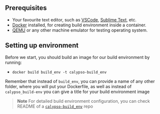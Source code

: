 

## Prerequisites
- Your favourite text editor, such as [VSCode](https://code.visualstudio.com/), [Sublime Text](https://www.sublimetext.com/), etc.
- [Docker](https://www.docker.com/) installed, for creating build environment inside a container.
- [QEMU](https://www.qemu.org/) or any other machine emulator for testing operating system.

## Setting up environment
Before we start, you should build an image for our build environment by running:
- `docker build build_env -t calypso-build_env`

Remember that instead of `build_env`, you can provide a name of any other folder, where you will put your Dockerfile, as well as instead of `calypso_build-env` you can give a title for your build environment image

> **Note**
> For detailed build environment configuration, you can check README of a [`calypso-build_env`](https://github.com/tungsten-cat/calypso-build_env) repo

